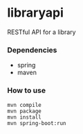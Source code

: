 # libraryapi
RESTful API for a library

### Dependencies

* spring
* maven

### How to use

```
mvn compile
mvn package
mvn install
mvn spring-boot:run
```
